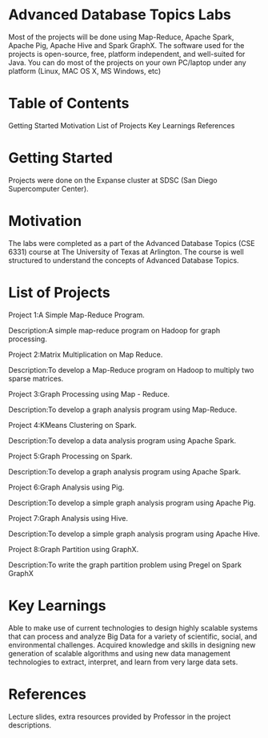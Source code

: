 # Advanced Database Topics Labs
Most of the projects will be done using  Map-Reduce, Apache Spark, Apache Pig, Apache Hive and Spark GraphX.
The software used for the projects is open-source, free, platform independent, and well-suited for Java. 
You can do most of the projects on your own PC/laptop under any platform (Linux, MAC OS X, MS Windows, etc)

# Table of Contents
Getting Started
Motivation
List of Projects
Key Learnings
References

# Getting Started
Projects were done on the Expanse cluster at SDSC (San Diego Supercomputer Center).

# Motivation
The labs were completed as a part of the Advanced Database Topics (CSE 6331) course at The University of Texas at Arlington. The course is well structured to understand the concepts of Advanced Database Topics.

# List of Projects

Project 1:A Simple Map-Reduce Program. 

Description:A simple map-reduce program on Hadoop for graph processing.
	


Project 2:Matrix Multiplication on Map Reduce.

Description:To develop a Map-Reduce program on Hadoop to multiply two sparse matrices.



Project 3:Graph Processing using Map - Reduce.

Description:To develop a graph analysis program using Map-Reduce.



Project 4:KMeans Clustering on Spark.

Description:To develop a data analysis program using Apache Spark.



Project 5:Graph Processing on Spark.

Description:To develop a graph analysis program using Apache Spark.



Project 6:Graph Analysis using Pig.

Description:To develop a simple graph analysis program using Apache Pig.



Project 7:Graph Analysis using Hive.

Description:To develop a simple graph analysis program using Apache Hive.



Project 8:Graph Partition using GraphX.

Description:To write the graph partition problem using Pregel on Spark GraphX



# Key Learnings
Able to make use of current technologies to design highly scalable systems that can process and analyze Big Data for a variety of scientific, social, and
environmental challenges.
Acquired knowledge and skills in designing new generation of scalable algorithms and using new data management technologies to extract, interpret, and learn from very large data sets.

# References
Lecture slides, extra resources provided by Professor in the project descriptions.
